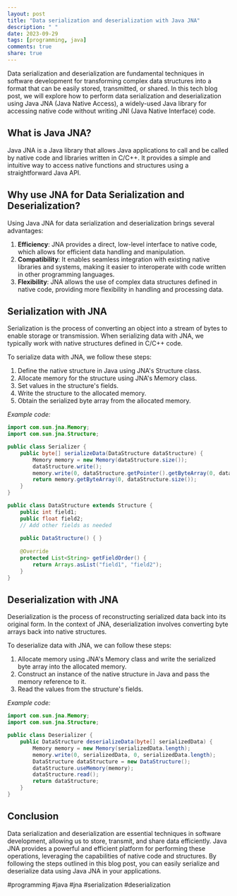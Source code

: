 ```yaml
---
layout: post
title: "Data serialization and deserialization with Java JNA"
description: " "
date: 2023-09-29
tags: [programming, java]
comments: true
share: true
---
```


Data serialization and deserialization are fundamental techniques in software development for transforming complex data structures into a format that can be easily stored, transmitted, or shared. In this tech blog post, we will explore how to perform data serialization and deserialization using Java JNA (Java Native Access), a widely-used Java library for accessing native code without writing JNI (Java Native Interface) code.

## What is Java JNA?

Java JNA is a Java library that allows Java applications to call and be called by native code and libraries written in C/C++. It provides a simple and intuitive way to access native functions and structures using a straightforward Java API.

## Why use JNA for Data Serialization and Deserialization?

Using Java JNA for data serialization and deserialization brings several advantages:

1. **Efficiency**: JNA provides a direct, low-level interface to native code, which allows for efficient data handling and manipulation.
2. **Compatibility**: It enables seamless integration with existing native libraries and systems, making it easier to interoperate with code written in other programming languages.
3. **Flexibility**: JNA allows the use of complex data structures defined in native code, providing more flexibility in handling and processing data.

## Serialization with JNA

Serialization is the process of converting an object into a stream of bytes to enable storage or transmission. When serializing data with JNA, we typically work with native structures defined in C/C++ code. 

To serialize data with JNA, we follow these steps:

1. Define the native structure in Java using JNA's Structure class.
2. Allocate memory for the structure using JNA's Memory class.
3. Set values in the structure's fields.
4. Write the structure to the allocated memory.
5. Obtain the serialized byte array from the allocated memory.

*Example code:*

```java
import com.sun.jna.Memory;
import com.sun.jna.Structure;

public class Serializer {
    public byte[] serializeData(DataStructure dataStructure) {
        Memory memory = new Memory(dataStructure.size());
        dataStructure.write();
        memory.write(0, dataStructure.getPointer().getByteArray(0, dataStructure.size()), 0, dataStructure.size());
        return memory.getByteArray(0, dataStructure.size());
    }
}

public class DataStructure extends Structure {
    public int field1;
    public float field2;
    // Add other fields as needed
    
    public DataStructure() { }
    
    @Override
    protected List<String> getFieldOrder() {
        return Arrays.asList("field1", "field2");
    }
}
```

## Deserialization with JNA

Deserialization is the process of reconstructing serialized data back into its original form. In the context of JNA, deserialization involves converting byte arrays back into native structures.

To deserialize data with JNA, we can follow these steps:

1. Allocate memory using JNA's Memory class and write the serialized byte array into the allocated memory.
2. Construct an instance of the native structure in Java and pass the memory reference to it.
3. Read the values from the structure's fields.

*Example code:*

```java
import com.sun.jna.Memory;
import com.sun.jna.Structure;

public class Deserializer {
    public DataStructure deserializeData(byte[] serializedData) {
        Memory memory = new Memory(serializedData.length);
        memory.write(0, serializedData, 0, serializedData.length);
        DataStructure dataStructure = new DataStructure();
        dataStructure.useMemory(memory);
        dataStructure.read();
        return dataStructure;
    }
}
```

## Conclusion

Data serialization and deserialization are essential techniques in software development, allowing us to store, transmit, and share data efficiently. Java JNA provides a powerful and efficient platform for performing these operations, leveraging the capabilities of native code and structures. By following the steps outlined in this blog post, you can easily serialize and deserialize data using Java JNA in your applications.

#programming #java #jna #serialization #deserialization